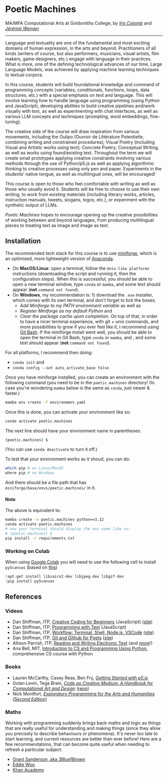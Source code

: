 # Poetic Machines

MA/MFA Computational Arts at Goldsmiths College, by [*Iris Colomb*](https://iriscolomb.com/) and [*Jérémie Wenger*](https://jeremiewenger.com/)

---

Language and textuality are one of the fundamental and most exciting domains of human expression, in the arts and beyond. Practitioners of all kinds (writers of course, but also performers, musicians, visual artists, film makers, game designers, etc.) engage with language in their practices. What is more, one of the defining technological advances of our time, Large Language Models, was achieved by applying machine learning techniques to textual corpora.

In this course, students will build foundational knowledge and command of programming concepts (variables, conditionals, functions, loops, data structures, etc.) with a special emphasis on text and language. This will involve learning how to handle language using programming (using Python and JavaScript), developing abilities to build creative pipelines and/work visually with text, as well as experimenting with chat interfaces, as well as various LLM concepts and techniques (prompting, word embeddings, fine-tuning).

The creative side of the course will draw inspiration from various movements, including the Oulipo (Ouvroir de Littérature Potentielle, combining writing and constrained procedures); Visual Poetry (including Visual and Artistic works using text); Concrete Poetry; Conceptual Writing, as well as works using found/existing text. Throughout the term we will create small prototypes applying creative constraints involving various methods through the use of Python/p5.js as well as applying algorithmic thinking to creative processes using only pen and paper. Experiments in the students’ native tongue, as well as multilingual ones, will be encouraged!

This course is open to those who feel comfortable with writing as well as those who usually avoid it. Students will be free to choose to use their own writing, to work from existing materials (including literary works, articles, instruction manuals, tweets, slogans, logos, etc.), or experiment with the synthetic output of LLMs.

*Poetic Machines* hopes to encourage opening up the creative possibilities of working between and beyond languages, from producing multilingual pieces to treating text as image and image as text.

## Installation

The recommended tech stack for this course is to use [miniforge](https://github.com/conda-forge/miniforge?tab=readme-ov-file#install), which is an optimised, more lightweight version of [Anaconda](https://www.anaconda.com).

- On **MacOS**/**Linux**: open a terminal, follow the `Unix-like platforms` instructions (downloading the script and running it, then the configuration steps). When this is successful, you should be able to open a new terminal window, type `conda` or `mamba`, and some text should appear (**not** `command not found`). 
- On **Windows**, my recommendation is: 1) download the `.exe` installer, which comes with its own terminal, and don't forget to tick the boxes:
  - *Add Miniforge to my PATH environment variable* as well as
  - *Register Miniforge as my default Python* and
  - *Clear the package cache upon completion*.
  On top of that, in order to have a nicer terminal experience, with git + unix commands, and more possibilities to grow if you ever feel like it, I recommend using [Git Bash](https://gitforwindows.org/). If the miniforge install went well, you should be able to open the terminal in Git Bash, type `conda` or `mamba`, and , and some text should appear (**not** `command not found`).

For all platforms, I recommend then doing:
- `conda init` and
- `conda config --set auto_activate_base false`

Once you have miniforge installed, you can create an environment with the following command (you need to be in the `poetic.machines` directory! (In case you're wondering `mamba` below is the same as `conda`, just newer & faster.)

```bash
mamba env create -f environment.yaml
```

Once this is done, you can activate your environment like so:

```bash
conda activate poetic.machines
```

The next line should have your environment name in parentheses:

```bash
(poetic.machines) $
```

(You can use `conda deactivate` to turn it off.)

To test that your environment works as it shoud, you can do:

```bash
which pip # on Linux/MacOS
where pip # on Windows
```

And there should be a file path that has `miniforge/base/envs/poetic.machines/` in it.

#### Note

The above is equivalent to:

```bash
mamba create -n poetic.machines python==3.12
conda activate poetic.machines
# now your terminal should display the env name like so:
# (poetic.machines) $ 
pip install -r requirements.txt
```

### Working on Colab

When using [Google Colab](https://colab.research.google.com/) you will need to use the following cell to install `py5canvas` (based on [this](https://github.com/pygobject/pycairo/issues/39#issuecomment-391830334))

```python
!apt-get install libcairo2-dev libjpeg-dev libgif-dev
!pip install py5canvas
```

## References

### Videos

- Dan Shiffman, ITP, [Creative Coding for Beginners](https://www.youtube.com/playlist?list=PLRqwX-V7Uu6Zy51Q-x9tMWIv9cueOFTFA) (JavaScript) ([site](https://thecodingtrain.com/tracks/code-programming-with-p5-js))
- Dan Shiffman, ITP, [Programming with Text](https://www.youtube.com/playlist?list=PLRqwX-V7Uu6YrbSJBg32eTzUU50E2B8Ch) (JavaScript)
- Dan Shiffman, ITP, [Workflow: Terminal, Shell, Node.js, VSCode](https://www.youtube.com/watch?v=46WOuOrMwTQ) ([site](https://thecodingtrain.com/tracks/2018-workflow))
- Dan Shiffman, ITP, [Git and Github for Poets](https://www.youtube.com/playlist?list=PLRqwX-V7Uu6ZF9C0YMKuns9sLDzK6zoiV) ([site](https://thecodingtrain.com/tracks/git-and-github-for-poets))
- Allison Parrish, ITP, [Reading and Writing Electronic Text](https://rwet.decontextualize.com/) (and [more](https://www.decontextualize.com/)!)
- Ana Bell, MIT, [Introduction to CS and Programming Using Python](https://www.youtube.com/playlist?list=PLUl4u3cNGP62A-ynp6v6-LGBCzeH3VAQB), comprehensive CS course with Python

### Books

- Lauren McCarthy, Casey Reas, Ben Fry, [*Getting Started with p5.js*](https://www.oreilly.com/library/view/getting-started-with/9781457186769/)
- Golan Levin, Tega Brain, [*Code as Creative Medium: A Handbook for Computational Art and Design*](https://mitpress.mit.edu/9780262542043/code-as-creative-medium/) ([repo](https://github.com/golanlevin/exercises))
- Nick Montfort, [*Exploratory Programming for the Arts and Humanities (Second Edition)*](https://nickm.com/books/exploratory_programming_2e/)

### Maths

Working with programming suddenly brings back maths and logic as things that are really useful for understanding and making things (since they allow you precisely to describe behaviours or phenomena). It's never too late to start learning, and current resources are better than ever before! Here are a few recommendations, that can become quite useful when needing to refresh a particular subject:

- [Grant Sanderson, aka 3Blue1Brown](https://www.youtube.com/3blue1brown)
- [Eddie Woo](https://www.youtube.com/@misterwootube)
- [Khan Academy](https://www.youtube.com/@khanacademy)
